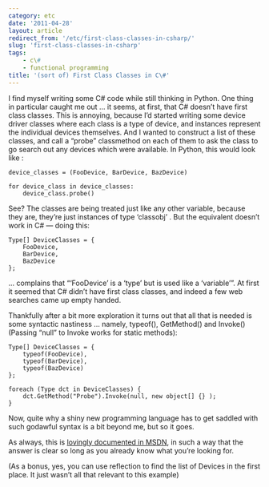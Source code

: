 ```yaml
---
category: etc
date: '2011-04-28'
layout: article
redirect_from: '/etc/first-class-classes-in-csharp/'
slug: 'first-class-classes-in-csharp'
tags:
    - c\#
    - functional programming
title: '(sort of) First Class Classes in C\#'
---
```


I find myself writing some C\# code while still thinking in Python. One
thing in particular caught me out … it seems, at first, that C\# doesn’t
have first class classes. This is annoying, because I’d started writing
some device driver classes where each class is a type of device, and
instances represent the individual devices themselves. And I wanted to
construct a list of these classes, and call a “probe” classmethod on
each of them to ask the class to go search out any devices which were
available. In Python, this would look like :

``` {.sourceCode .csharp}
device_classes = (FooDevice, BarDevice, BazDevice)

for device_class in device_classes:
    device_class.probe()
```

See? The classes are being treated just like any other variable, because
they are, they’re just instances of type ‘classobj’ . But the equivalent
doesn’t work in C\# — doing this:

``` {.sourceCode .csharp}
Type[] DeviceClasses = {
    FooDevice,
    BarDevice,
    BazDevice
};
```

... complains that “‘FooDevice’ is a ‘type’ but is used like a
‘variable’”. At first it seemed that C\# didn’t have first class
classes, and indeed a few web searches came up empty handed.

Thankfully after a bit more exploration it turns out that all that is
needed is some syntactic nastiness … namely, typeof(), GetMethod() and
Invoke() (Passing “null” to Invoke works for static methods):

``` {.sourceCode .csharp}
Type[] DeviceClasses = {
    typeof(FooDevice),
    typeof(BarDevice),
    typeof(BazDevice)
};

foreach (Type dct in DeviceClasses) {
    dct.GetMethod("Probe").Invoke(null, new object[] {} );
}
```

Now, quite why a shiny new programming language has to get saddled with
such godawful syntax is a bit beyond me, but so it goes.

As always, this is [lovingly documented in
MSDN](http://msdn.microsoft.com/en-us/library/6hy0h0z1.aspx), in such a
way that the answer is clear so long as you already know what you’re
looking for.

(As a bonus, yes, you can use reflection to find the list of Devices in
the first place. It just wasn’t all that relevant to this example)
